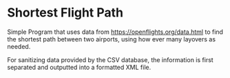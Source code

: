 # Shortest Flight Path

Simple Program that uses data from https://openflights.org/data.html to find the shortest path between two airports, using how ever many layovers as needed.

For sanitizing data provided by the CSV database, the information is first separated and outputted into a formatted XML file.
